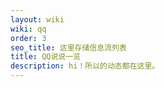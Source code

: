 ```yaml
---
layout: wiki
wiki: qq
order: 3
seo_title: 这里存储信息流列表
title: QQ说说一览
description: hi！所以的动态都在这里。
---
```

